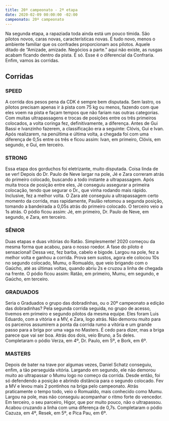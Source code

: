 ```yaml
---
title: 20º campeonato - 2ª etapa
date: 2020-02-09 00:00:00 -02:00
campeonato: 20º campeonato
---
```


Na segunda etapa, a rapaziada toda ainda está um pouco tímida. São pilotos novos, caras novas, características novas. É tudo novo, menos o ambiente familiar que os confrades proporcionam aos pilotos. Aquele ditado de “Amizade, amizade. Negócios a parte.” aqui não existe, as rusgas acabam ficando dentro da pista. E só. Esse é o diferencial da Confraria. Enfim, vamos às corridas.

## Corridas

### SPEED

A corrida dos pesos pena da CDK é sempre bem disputada. Sem lastro, os pilotos precisam apenas ir à pista com 75 kg ou menos, fazendo com que eles voem na pista e façam tempos que não fariam nas outras categorias. Com muitas ultrapassagens e trocas de posições entre os três primeiros colocados, a volta coringa fez, definitivamente, a diferença. Antes de Gui Bassi e Ivanzinho fazerem, a classificação era a seguinte: Clóvis, Gui e Ivan. Após realizarem, na penúltima e última volta, a chegada foi com uma diferença de 0,5s entre os três e ficou assim: Ivan, em primeiro, Clóvis, em segundo, e Gui, em terceiro.

### STRONG

Essa etapa dos gorduchos foi eletrizante, muito disputada. Coisa linda de se ver! Depois do Dr. Paulo de Neve largar na pole, Jé e Zara correram atrás do primeiro colocado, buscando a todo instante a ultrapassagem. Após muita troca de posição entre eles, Jé conseguiu assegurar a primeira colocação, tendo que segurar o Dr., que vinha rodando mais rápido. Inclusive, fez a melhor volta. O Zara até conseguiu a ultrapassagem certo momento da corrida, mas rapidamente, Paulão retomou a segunda posição, tomando a bandeirada a 0,05s atrás do primeiro colocado. O terceiro veio a 1s atrás. O pódio ficou assim: Jé, em primeiro, Dr. Paulo de Neve, em segundo, e Zara, em terceiro.

### SÊNIOR

Duas etapas e duas vitórias do Ratão. Simplesmente! 2020 começou da mesma forma que acabou, para o nosso roedor. A fase do piloto é sensacional! Dessa vez, fez barba, cabelo e bigode. Largou na pole, fez a melhor volta e ganhou a corrida. Prova sem sustos, agora ele colocou 10s no segundo colocado, Mumu, o Romualdo, que veio brigando com o Gaúcho, até as últimas voltas, quando abriu 2s e cruzou a linha de chegada na frente. O pódio ficou assim: Ratão, em primeiro, Mumu, em segundo, e Gaúcho, em terceiro.

### GRADUADOS

Seria o Graduados o grupo das dobradinhas, ou o 20º campeonato a edição das dobradinhas? Pela segunda corrida seguida, no grupo de acesso, tivemos em primeiro e segundo pilotos da mesma equipe. Eles foram Luis Eduardo, com a vitória e a MV, e Zara, logo atrás. Não demorou muito para os parceiros assumirem a ponta da corrida rumo a vitória e um grande passo para a briga por uma vaga no Masters. É cedo para dizer, mas a briga parece que vai ser boa. Atrás dos dois, veio Bruno, a 5s deles. Completaram o pódio Verza, em 4º, Dr. Paulo, em 5º, e Bork, em 6º.

### MASTERS

Depois de bater na trave por algumas vezes, Daniel Schatz conseguiu, enfim, a tão perseguida vitória. Largando em segundo, ele não demorou muito ao ultrapassar o Mumu logo no começo da corrida. Desde então, foi só defendendo a posição e abrindo distância para o segundo colocado. Fev a MV e levou mais 2 pontinhos na briga pelo campeonato. Atrás praticamente o tempo todo, veio o Romualdo, mais conhecido como Mumu. Largou na pole, mas não conseguiu acompanhar o ritmo forte do vencedor. Em terceiro, o seu parceiro, Higor, que por muito pouco, não o ultrapassou. Acabou cruzando a linha com uma diferença de 0,7s. Completaram o pódio Cazuza, em 4º, Resek, em 5º, e Pica Pau, em 6º.